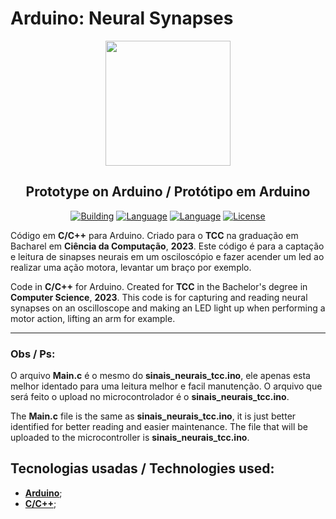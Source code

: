 # Arduino: Neural Synapses
<p align="center"><a href="#"><img src="https://www.unicarioca.edu.br/sites/default/files/marca.png" width="200"></a></p>

<h2 align="center">
    <b>Prototype on Arduino</b> /
    <b>Protótipo em Arduino</b>
</h2>

<p align="center">
    <a href="#"><img src="https://img.shields.io/badge/building-%20-%23ff0000" alt="Building"></a>
    <a href="#"><img src="https://img.shields.io/badge/language-C-blue" alt="Language"></a>
  <a href="#"><img src="https://img.shields.io/badge/language-C++-blue" alt="Language"></a>
    <a href="#"><img src="https://img.shields.io/badge/license-MIT-green" alt="License"></a>
</p>

<p>
Código em <b>C/C++</b> para Arduino. Criado para o <b>TCC</b> na graduação em Bacharel em <b>Ciência da Computação</b>, <b>2023</b>.  Este código é para a captação e leitura de sinapses neurais em um osciloscópio e fazer acender um led ao realizar uma ação motora, levantar um braço por exemplo.
</p>
<p>
Code in <b>C/C++</b> for Arduino. Created for <b>TCC</b> in the Bachelor's degree in <b>Computer Science</b>, <b>2023</b>. This code is for capturing and reading neural synapses on an oscilloscope and making an LED light up when performing a motor action, lifting an arm for example.
</p>

<hr>

<h3 align="left">
    <b>Obs / Ps:</b>
</h3>

<p>
O arquivo <b>Main.c</b> é o mesmo do <b>sinais_neurais_tcc.ino</b>, ele apenas esta melhor identado para uma leitura melhor e facil manutenção. O arquivo que será feito o upload no microcontrolador é o <b>sinais_neurais_tcc.ino</b>.
</p>

<p>
The <b>Main.c</b> file is the same as <b>sinais_neurais_tcc.ino</b>, it is just better identified for better reading and easier maintenance. The file that will be uploaded to the microcontroller is <b>sinais_neurais_tcc.ino</b>.
</p>

## Tecnologias usadas / Technologies used:
- **[Arduino](https://www.arduino.cc/)**;
- **[C/C++](https://learn.microsoft.com/pt-br/cpp/cpp)**;
